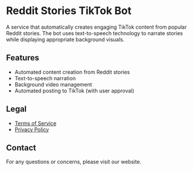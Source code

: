 # Reddit Stories TikTok Bot

A service that automatically creates engaging TikTok content from popular Reddit stories. The bot uses text-to-speech technology to narrate stories while displaying appropriate background visuals.

## Features

- Automated content creation from Reddit stories
- Text-to-speech narration
- Background video management
- Automated posting to TikTok (with user approval)

## Legal

- [Terms of Service](terms.html)
- [Privacy Policy](privacy.html)

## Contact

For any questions or concerns, please visit our website. 